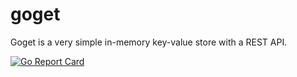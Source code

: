 # goget
Goget is a very simple in-memory key-value store with a REST API.

[![Go Report Card](https://goreportcard.com/badge/github.com/Qu3tzal/goget)](https://goreportcard.com/report/github.com/Qu3tzal/goget)
